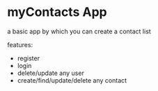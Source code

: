 # myContacts App
a basic app by which you can create a contact list

features:
+ register
+ login
+ delete/update any user
+ create/find/update/delete any contact
